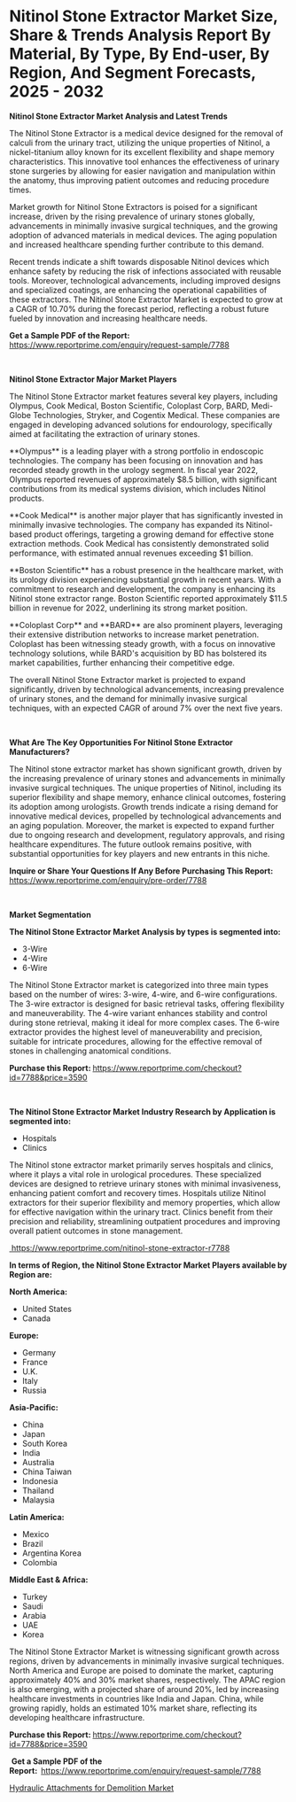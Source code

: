 <p><h1>Nitinol Stone Extractor Market Size, Share & Trends Analysis Report By Material, By Type, By End-user, By Region, And Segment Forecasts, 2025 - 2032</h1></p><p><strong>Nitinol Stone Extractor Market Analysis and Latest Trends</strong></p>
<p><p>The Nitinol Stone Extractor is a medical device designed for the removal of calculi from the urinary tract, utilizing the unique properties of Nitinol, a nickel-titanium alloy known for its excellent flexibility and shape memory characteristics. This innovative tool enhances the effectiveness of urinary stone surgeries by allowing for easier navigation and manipulation within the anatomy, thus improving patient outcomes and reducing procedure times.</p><p>Market growth for Nitinol Stone Extractors is poised for a significant increase, driven by the rising prevalence of urinary stones globally, advancements in minimally invasive surgical techniques, and the growing adoption of advanced materials in medical devices. The aging population and increased healthcare spending further contribute to this demand. </p><p>Recent trends indicate a shift towards disposable Nitinol devices which enhance safety by reducing the risk of infections associated with reusable tools. Moreover, technological advancements, including improved designs and specialized coatings, are enhancing the operational capabilities of these extractors. The Nitinol Stone Extractor Market is expected to grow at a CAGR of 10.70% during the forecast period, reflecting a robust future fueled by innovation and increasing healthcare needs.</p></p>
<p><strong>Get a Sample PDF of the Report:&nbsp;</strong> <a href="https://www.reportprime.com/enquiry/request-sample/7788?utm_campaign=3124&utm_medium=2&utm_source=Github&utm_content=ia&utm_term=19032025&utm_id=nitinol-stone-extractor">https://www.reportprime.com/enquiry/request-sample/7788</a></p>
<p>&nbsp;</p>
<p><strong>Nitinol Stone Extractor Major Market Players</strong></p>
<p><p>The Nitinol Stone Extractor market features several key players, including Olympus, Cook Medical, Boston Scientific, Coloplast Corp, BARD, Medi-Globe Technologies, Stryker, and Cogentix Medical. These companies are engaged in developing advanced solutions for endourology, specifically aimed at facilitating the extraction of urinary stones.</p><p>**Olympus** is a leading player with a strong portfolio in endoscopic technologies. The company has been focusing on innovation and has recorded steady growth in the urology segment. In fiscal year 2022, Olympus reported revenues of approximately $8.5 billion, with significant contributions from its medical systems division, which includes Nitinol products.</p><p>**Cook Medical** is another major player that has significantly invested in minimally invasive technologies. The company has expanded its Nitinol-based product offerings, targeting a growing demand for effective stone extraction methods. Cook Medical has consistently demonstrated solid performance, with estimated annual revenues exceeding $1 billion.</p><p>**Boston Scientific** has a robust presence in the healthcare market, with its urology division experiencing substantial growth in recent years. With a commitment to research and development, the company is enhancing its Nitinol stone extractor range. Boston Scientific reported approximately $11.5 billion in revenue for 2022, underlining its strong market position.</p><p>**Coloplast Corp** and **BARD** are also prominent players, leveraging their extensive distribution networks to increase market penetration. Coloplast has been witnessing steady growth, with a focus on innovative technology solutions, while BARD's acquisition by BD has bolstered its market capabilities, further enhancing their competitive edge.</p><p>The overall Nitinol Stone Extractor market is projected to expand significantly, driven by technological advancements, increasing prevalence of urinary stones, and the demand for minimally invasive surgical techniques, with an expected CAGR of around 7% over the next five years.</p></p>
<p>&nbsp;</p>
<p><strong>What Are The Key Opportunities For Nitinol Stone Extractor Manufacturers?</strong></p>
<p><p>The Nitinol stone extractor market has shown significant growth, driven by the increasing prevalence of urinary stones and advancements in minimally invasive surgical techniques. The unique properties of Nitinol, including its superior flexibility and shape memory, enhance clinical outcomes, fostering its adoption among urologists. Growth trends indicate a rising demand for innovative medical devices, propelled by technological advancements and an aging population. Moreover, the market is expected to expand further due to ongoing research and development, regulatory approvals, and rising healthcare expenditures. The future outlook remains positive, with substantial opportunities for key players and new entrants in this niche.</p></p>
<p><strong>Inquire or Share Your Questions If Any Before Purchasing This Report:</strong> <a href="https://www.reportprime.com/enquiry/pre-order/7788?utm_campaign=3124&utm_medium=2&utm_source=Github&utm_content=ia&utm_term=19032025&utm_id=nitinol-stone-extractor">https://www.reportprime.com/enquiry/pre-order/7788</a></p>
<p>&nbsp;</p>
<p><strong>Market Segmentation</strong></p>
<p><strong>The Nitinol Stone Extractor Market Analysis by types is segmented into:</strong></p>
<p><ul><li>3-Wire</li><li>4-Wire</li><li>6-Wire</li></ul></p>
<p><p>The Nitinol Stone Extractor market is categorized into three main types based on the number of wires: 3-wire, 4-wire, and 6-wire configurations. The 3-wire extractor is designed for basic retrieval tasks, offering flexibility and maneuverability. The 4-wire variant enhances stability and control during stone retrieval, making it ideal for more complex cases. The 6-wire extractor provides the highest level of maneuverability and precision, suitable for intricate procedures, allowing for the effective removal of stones in challenging anatomical conditions.</p></p>
<p><strong>Purchase this Report:&nbsp;</strong><a href="https://www.reportprime.com/checkout?id=7788&price=3590&utm_campaign=3124&utm_medium=2&utm_source=Github&utm_content=ia&utm_term=19032025&utm_id=nitinol-stone-extractor">https://www.reportprime.com/checkout?id=7788&price=3590</a></p>
<p>&nbsp;</p>
<p><strong>The Nitinol Stone Extractor Market Industry Research by Application is segmented into:</strong></p>
<p><ul><li>Hospitals</li><li>Clinics</li></ul></p>
<p><p>The Nitinol stone extractor market primarily serves hospitals and clinics, where it plays a vital role in urological procedures. These specialized devices are designed to retrieve urinary stones with minimal invasiveness, enhancing patient comfort and recovery times. Hospitals utilize Nitinol extractors for their superior flexibility and memory properties, which allow for effective navigation within the urinary tract. Clinics benefit from their precision and reliability, streamlining outpatient procedures and improving overall patient outcomes in stone management.</p></p>
<p><a href="https://www.reportprime.com/nitinol-stone-extractor-r7788?utm_campaign=3124&utm_medium=2&utm_source=Github&utm_content=ia&utm_term=19032025&utm_id=nitinol-stone-extractor">&nbsp;https://www.reportprime.com/nitinol-stone-extractor-r7788</a></p>
<p><strong>In terms of Region, the Nitinol Stone Extractor Market Players available by Region are:</strong></p>
<p>
    <p> <strong> North America: </strong>
        <ul>
            <li>United States</li>
            <li>Canada</li>
        </ul>
        </p> 
    <p> <strong> Europe: </strong>
        <ul>
            <li>Germany</li>
            <li>France</li>
            <li>U.K.</li>
            <li>Italy</li>
            <li>Russia</li>
        </ul>
        </p> 
    <p> <strong> Asia-Pacific: </strong>
        <ul>
            <li>China</li>
            <li>Japan</li>
            <li>South Korea</li>
            <li>India</li>
            <li>Australia</li>
            <li>China Taiwan</li>
            <li>Indonesia</li>
            <li>Thailand</li>
            <li>Malaysia</li>
        </ul>
        </p> 
    <p> <strong> Latin America: </strong>
        <ul>
            <li>Mexico</li>
            <li>Brazil</li>
            <li>Argentina Korea</li>
            <li>Colombia</li>
        </ul>
        </p> 
    <p> <strong> Middle East & Africa: </strong>
        <ul>
            <li>Turkey</li>
            <li>Saudi</li>
            <li>Arabia</li>
            <li>UAE</li>
            <li>Korea</li>
        </ul>
    </p>
    </p>
<p><p>The Nitinol Stone Extractor Market is witnessing significant growth across regions, driven by advancements in minimally invasive surgical techniques. North America and Europe are poised to dominate the market, capturing approximately 40% and 30% market shares, respectively. The APAC region is also emerging, with a projected share of around 20%, led by increasing healthcare investments in countries like India and Japan. China, while growing rapidly, holds an estimated 10% market share, reflecting its developing healthcare infrastructure.</p></p>
<p><strong>Purchase this Report: </strong><a href="https://www.reportprime.com/checkout?id=7788&price=3590&utm_campaign=3124&utm_medium=2&utm_source=Github&utm_content=ia&utm_term=19032025&utm_id=nitinol-stone-extractor">https://www.reportprime.com/checkout?id=7788&price=3590</a></p>
<p>&nbsp;<strong>Get a Sample PDF of the Report:&nbsp;&nbsp;</strong><a href="https://www.reportprime.com/enquiry/request-sample/7788?utm_campaign=3124&utm_medium=2&utm_source=Github&utm_content=ia&utm_term=19032025&utm_id=nitinol-stone-extractor">https://www.reportprime.com/enquiry/request-sample/7788</a></p>
<p><strong></strong></p>
<p><p><a href="https://github.com/danzopachllq/Market-Research-Report-List-1/blob/main/hydraulic-attachments-for-demolition-market.md?utm_campaign=3124&utm_medium=2&utm_source=Github&utm_content=ia&utm_term=19032025&utm_id=nitinol-stone-extractor">Hydraulic Attachments for Demolition Market</a></p></p>